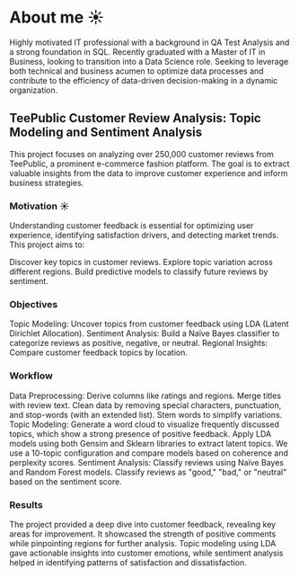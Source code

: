 # About me ☀️
Highly motivated IT professional with a background in QA Test Analysis and a strong foundation in SQL. Recently graduated with a Master of IT in Business, looking to transition into a Data Science role. Seeking to leverage both technical and business acumen to optimize data processes and contribute to the efficiency of data-driven decision-making in a dynamic organization.
## TeePublic Customer Review Analysis: Topic Modeling and Sentiment Analysis
This project focuses on analyzing over 250,000 customer reviews from TeePublic, a prominent e-commerce fashion platform. The goal is to extract valuable insights from the data to improve customer experience and inform business strategies.

### Motivation ☀️
Understanding customer feedback is essential for optimizing user experience, identifying satisfaction drivers, and detecting market trends. This project aims to:

Discover key topics in customer reviews.
Explore topic variation across different regions.
Build predictive models to classify future reviews by sentiment.
### Objectives 
Topic Modeling: Uncover topics from customer feedback using LDA (Latent Dirichlet Allocation).
Sentiment Analysis: Build a Naïve Bayes classifier to categorize reviews as positive, negative, or neutral.
Regional Insights: Compare customer feedback topics by location.
### Workflow
Data Preprocessing:
Derive columns like ratings and regions.
Merge titles with review text.
Clean data by removing special characters, punctuation, and stop-words (with an extended list).
Stem words to simplify variations.
Topic Modeling:
Generate a word cloud to visualize frequently discussed topics, which show a strong presence of positive feedback.
Apply LDA models using both Gensim and Sklearn libraries to extract latent topics. We use a 10-topic configuration and compare models based on coherence and perplexity scores.
Sentiment Analysis:
Classify reviews using Naïve Bayes and Random Forest models.
Classify reviews as "good," "bad," or "neutral" based on the sentiment score.
### Results
The project provided a deep dive into customer feedback, revealing key areas for improvement. It showcased the strength of positive comments while pinpointing regions for further analysis. Topic modeling using LDA gave actionable insights into customer emotions, while sentiment analysis helped in identifying patterns of satisfaction and dissatisfaction.
